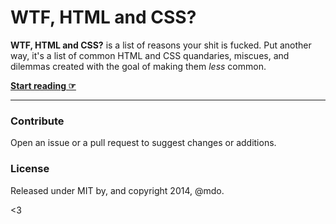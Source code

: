 # WTF, HTML and CSS?

**WTF, HTML and CSS?** is a list of reasons your shit is fucked. Put another way, it's a list of common HTML and CSS quandaries, miscues, and dilemmas created with the goal of making them *less* common.

**[Start reading ☞](http://wtfhtmlcss.com)**

---

### Contribute

Open an issue or a pull request to suggest changes or additions.


### License

Released under MIT by, and copyright 2014, @mdo.

<3
